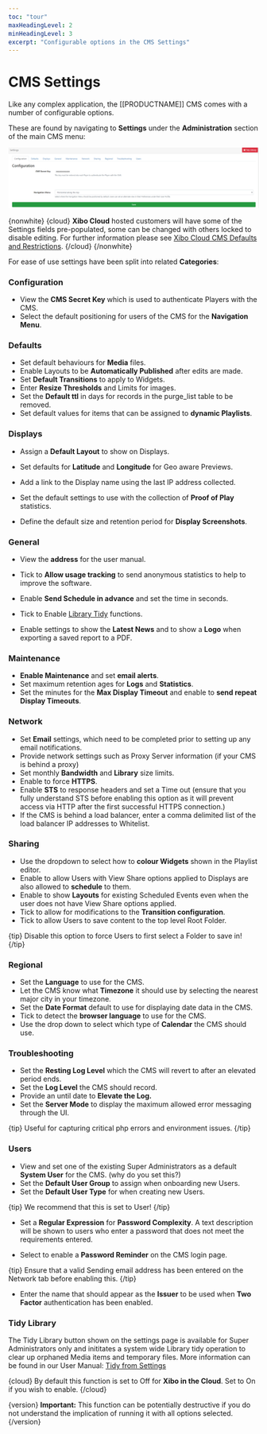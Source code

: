 ```yaml
---
toc: "tour"
maxHeadingLevel: 2
minHeadingLevel: 3
excerpt: "Configurable options in the CMS Settings"
---
```


# CMS Settings

Like any complex application, the [[PRODUCTNAME]] CMS comes with a number of configurable options. 

These are found by navigating to **Settings** under the **Administration** section of the main CMS menu:

![CMS Settings](img/tour_cms_settings_admin.png) 

{nonwhite}
{cloud}
**Xibo Cloud** hosted customers will have some of the Settings fields pre-populated, some can be changed with others locked to disable editing. For further information please see [Xibo Cloud CMS Defaults and Restrictions](https://xibosignage.com/docs/setup/xibo-in-the-cloud#content-xibo-cloud-cms-defaults-and-restrictions).
{/cloud}
{/nonwhite}

For ease of use settings have been split into related **Categories**:

### Configuration

- View the **CMS Secret Key** which is used to authenticate Players with the CMS.
- Select the default positioning for users of the CMS for the **Navigation Menu**. 

### Defaults 

- Set default behaviours for **Media** files.
- Enable Layouts to be **Automatically Published** after edits are made.
- Set **Default Transitions** to apply to Widgets.
- Enter **Resize Thresholds** and Limits for images.
- Set the **Default ttl** in days for records in the purge_list table to be removed.
- Set default values for items that can be assigned to **dynamic Playlists**.

### **Displays**

- Assign a **Default Layout** to show on Displays.

- Set defaults for **Latitude** and **Longitude** for Geo aware Previews.
- Add a link to the Display name using the last IP address collected.
- Set the default settings to use with the collection of **Proof of Play** statistics.
- Define the default size and retention period for **Display Screenshots**.

### General

- View the **address** for the user manual.

- Tick to **Allow usage tracking** to send anonymous statistics to help to improve the software.

- Enable **Send Schedule in advance** and set the time in seconds.

- Tick to Enable [Library Tidy](media_tidylibrary.html) functions.

- Enable settings to show the **Latest News** and to show a **Logo** when exporting a saved report to a PDF.

### Maintenance 

- **Enable Maintenance** and set **email alerts**.
- Set maximum retention ages for **Logs** and **Statistics**.
- Set the minutes for the **Max Display Timeout** and enable to **send repeat Display Timeouts**.

### Network 

- Set **Email** settings, which need to be completed prior to setting up any email notifications.
- Provide network settings such as Proxy Server information (if your CMS is behind a proxy) 
- Set monthly **Bandwidth** and **Library** size limits.
- Enable to force **HTTPS**.
- Enable **STS** to response headers and set a Time out (ensure that you fully understand STS before enabling this option as it will prevent access via HTTP after the first successful HTTPS connection.)
- If the CMS is behind a load balancer, enter a comma delimited list of the load balancer IP addresses to Whitelist.

### Sharing

- Use the dropdown to select how to **colour Widgets** shown in the Playlist editor.
- Enable to allow Users with View Share options applied to Displays are also allowed to **schedule** to them.
- Enable to show **Layouts** for existing Scheduled Events even when the user does not have View Share options applied.
- Tick to allow for modifications to the **Transition configuration**.
- Tick to allow Users to save content to the top level Root Folder.

{tip}
Disable this option to force Users to first select a Folder to save in!
{/tip}

### Regional

- Set the **Language** to use for the CMS.
- Let the CMS know what **Timezone** it should use by selecting the nearest major city in your timezone.
- Set the **Date Format** default to use for displaying date data in the CMS.
- Tick to detect the **browser language** to use for the CMS.
- Use the drop down to select which type of **Calendar** the CMS should use.

### Troubleshooting

- Set the **Resting Log Level** which the CMS will revert to after an elevated period ends.
- Set the **Log Level** the CMS should record.
- Provide an until date to **Elevate the Log.**
- Set the **Server Mode** to display the maximum allowed error messaging through the UI.

{tip}
Useful for capturing critical php errors and environment issues.
{/tip}

### Users

- View and set one of the existing Super Administrators as a default **System User** for the CMS. (why do you set this?)
- Set the **Default User Group** to assign when onboarding new Users.
- Set the **Default User Type** for when creating new Users. 

{tip}
We recommend that this is set to User!
{/tip}

- Set a **Regular Expression** for **Password Complexity**. A text description will be shown to users who enter a password that does not meet the requirements entered.

- Select to enable a **Password Reminder** on the CMS login page. 

{tip}
Ensure that a valid Sending email address has been entered on the Network tab before enabling this.
{/tip}

- Enter the name that should appear as the **Issuer** to be used when **Two Factor** authentication has been enabled.

### Tidy Library

The Tidy Library button shown on the settings page is available for Super Administrators only and inititates a system wide Library tidy operation to clear up orphaned Media items and temporary files. More information can be found in our User Manual: [Tidy from Settings](https://xibosignage.com/manual/en/media_tidylibrary#content-tidy-from-settings)

{cloud}
By default this function is set to Off for **Xibo in the Cloud**. Set to On if you wish to enable.
{/cloud}

{version}
**Important:** This function can be potentially destructive if you do not understand the implication of running it with all options selected.
{/version}